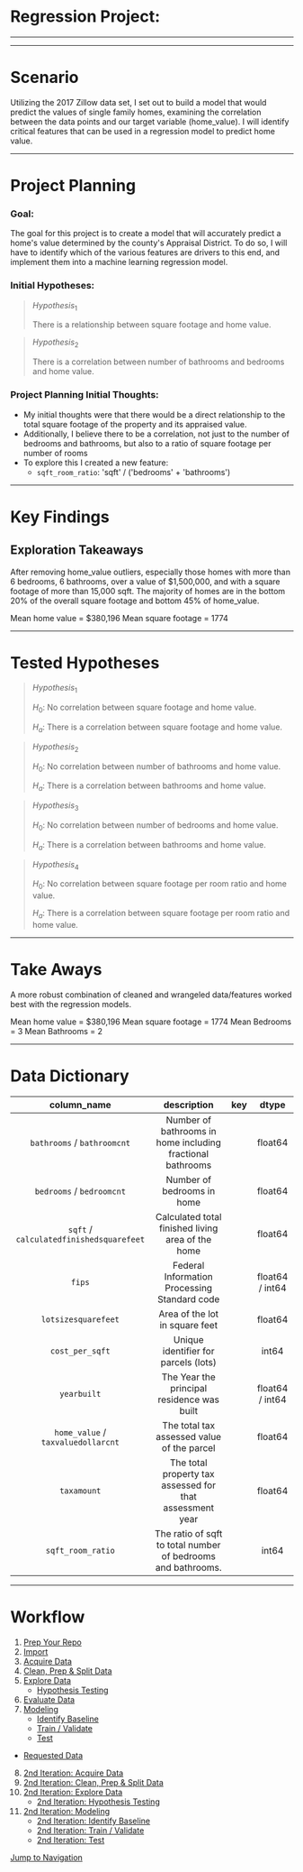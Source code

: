 
# Regression Project: 

___
___

# <a name="scenario"></a>Scenario
Utilizing the 2017 Zillow data set, I set out to build a model that would predict the values of single family homes, examining the correlation between the data points and our target variable (home_value). I will identify critical features that can be used in a regression model to predict home value. 
___

# <a name="project-planning"></a>Project Planning
### Goal:
The goal for this project is to create a model that will accurately predict a home's value determined by the county's Appraisal District. To do so, I will have to identify which of the various features are drivers to this end, and implement them into a machine learning regression model. 

### Initial Hypotheses:

>$Hypothesis_{1}$
>
> There is a relationship between square footage and home value.


>$Hypothesis_{2}$
>
> There is a correlation between number of bathrooms and bedrooms and home value.

### Project Planning Initial Thoughts:
- My initial thoughts were that there would be a direct relationship to the total square footage of the property and its appraised value.
- Additionally, I believe there to be a correlation, not just to the number of bedrooms and bathrooms, but also to a ratio of square footage per number of rooms
- To explore this I created a new feature:
    - `sqft_room_ratio`: 'sqft' / ('bedrooms' + 'bathrooms')
___
# <a name="key-findings"></a>Key Findings

## Exploration Takeaways
After removing home_value outliers, especially those homes with more than 6 bedrooms, 6 bathrooms, over a value of $1,500,000, and with a square footage of more than 15,000 sqft. The majority of homes are in the bottom 20% of the overall square footage and bottom 45% of home_value. 

Mean home value = $380,196
Mean square footage = 1774

___
# <a name="tested-hypotheses"></a>Tested Hypotheses

>$Hypothesis_{1}$
>
> $H_{0}$: No correlation between square footage and home value.
>
> $H_{a}$: There is a correlation between square footage and home value.


>$Hypothesis_{2}$
>
> $H_{0}$: No correlation between number of bathrooms and home value.
>
> $H_{a}$: There is a correlation between bathrooms and home value.


>$Hypothesis_{3}$
>
> $H_{0}$: No correlation between number of bedrooms and home value.
>
> $H_{a}$: There is a correlation between bathrooms and home value.


>$Hypothesis_{4}$
>
> $H_{0}$: No correlation between square footage per room ratio and home value.
>
> $H_{a}$: There is a correlation between square footage per room ratio and home value.
___
# <a name="take-aways"></a>Take Aways
A more robust combination of cleaned and wrangeled data/features worked best with the regression models.

Mean home value = $380,196
Mean square footage = 1774
Mean Bedrooms = 3
Mean Bathrooms = 2


___
# <a name="data-dictionary"></a>Data Dictionary
|                   column_name                   |                                                       description                                                       |                   key                  |       dtype      |
|:-----------------------------------------------:|:-----------------------------------------------------------------------------------------------------------------------:|:--------------------------------------:|:----------------:|
| `bathrooms` / `bathroomcnt`                     |    Number of bathrooms in home including fractional bathrooms                                                           |                                        | float64          |
| `bedrooms` /  `bedroomcnt`                      |    Number of bedrooms in home                                                                                           |                                        | float64          |
| `sqft` / `calculatedfinishedsquarefeet`  |    Calculated total finished living area of the home                                                                    |                                        | float64          |
|   `fips`        |    Federal Information Processing Standard code  |                                        | float64 /  int64 |
|   `lotsizesquarefeet`                           |    Area of the lot in square feet                                                                                       |                                        | float64          |
| `cost_per_sqft`                                      | Unique identifier for parcels (lots)                                                                                    |                                        | int64            |
|   `yearbuilt`                                   |    The Year the principal residence was built                                                                           |                                        | float64 /  int64 |
| `home_value` / `taxvaluedollarcnt`              |   The total tax assessed value of the parcel                                                                            |                                        | float64          |
| `taxamount`                           | The total property tax assessed for that assessment year                                                                |                                        | float64          |
| `sqft_room_ratio`                                        | The ratio of sqft to total number of bedrooms and bathrooms.                                                                                     |                                        | int64           |

___
# <a name="workflow"></a>Workflow

1. [Prep Your Repo](#prep-your-repo)
1. [Import](#import)
1. [Acquire Data](#acquire-data)
1. [Clean, Prep & Split Data](#clean-prep-and-split-data)
1. [Explore Data](#explore-data)
    - [Hypothesis Testing](#hypothesis-testing)
1. [Evaluate Data](#evaluate-data)
1. [Modeling](#modeling)
    - [Identify Baseline](#identify-baseline)
    - [Train / Validate](#train-validate)
    - [Test](#test)
    
- [Requested Data](#requested-data)

8. [2nd Iteration: Acquire Data](#2nd-iteration-acquire-data)
9. [2nd Iteration: Clean, Prep & Split Data](#2nd-iteration-clean-prep-and-split-data)
10. [2nd Iteration: Explore Data](#2nd-iteration-explore-data)
    - [2nd Iteration: Hypothesis Testing](#2nd-iteration-hypothesis-testing)
11. [2nd Iteration: Modeling](#2nd-iteration-modeling)
    - [2nd Iteration: Identify Baseline](#2nd-iteration-identify-baseline)
    - [2nd Iteration: Train / Validate](#2nd-iteration-train-validate)
    - [2nd Iteration: Test](#2nd-iteration-test)
    

[Jump to Navigation](#navigation)
